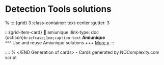 # Detection Tools solutions 
% <Start Generation of cards> 
::::{grid} 3
:class-container: text-center
:gutter: 3 

:::{grid-item-card}
:link: amiunique
:link-type: doc
{octicon}`briefcase;1em;caption-text` **Amiunique**        
^^^
Use and reuse Amiunique solutions
+++
[More »](amiunique)
:::


::::
% </END Generation of cards> - Cards generated by NOComplexity.com script